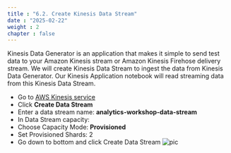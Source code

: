 ```yaml
---
title : "6.2. Create Kinesis Data Stream"
date : "2025-02-22"
weight : 2
chapter : false
---
```

Kinesis Data Generator is an application that makes it simple to send test data to your Amazon Kinesis stream or Amazon Kinesis Firehose delivery stream. We will create Kinesis Data Stream to ingest the data from Kinesis Data Generator. Our Kinesis Application notebook will read streaming data from this Kinesis Data Stream.

- Go to [AWS Kinesis service](https://console.aws.amazon.com/kinesis/home?region=us-east-1)
- Click **Create Data Stream**
- Enter a data stream name: **analytics-workshop-data-stream**
- In Data Stream capacity:
- Choose Capacity Mode: **Provisioned**
- Set Provisioned Shards: 2
- Go down to bottom and click Create Data Stream
![pic](/anworkshopaws/images/6-analyzewithkinesis/4.png)